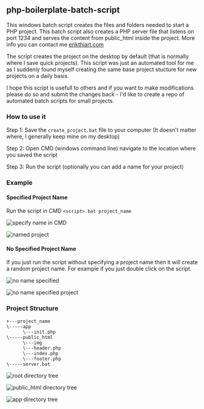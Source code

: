 


## php-boilerplate-batch-script
This windows batch script creates the files and folders needed to start a PHP project. This batch script also creates a PHP server file that listens on port 1234 and serves the content from public_html inside the project. More info you can contact me [erikthiart.com](https://erikthiart.com "Erik Thiart's Homepage")

The script creates the project on the desktop by default (that is normally where I save quick projects). This script was just an automated tool for me as I suddenly found myself creating the same base project stucture for new projects on a daily basis.

I hope this script is usefull to others and if you want to make modifications please do so and submit the changes back - I'd like to create a repo of automated batch scripts for small projects.

### How to use it

Step 1: Save the `create_project.bat` file to your computer (It doesn't matter where, I generally keep mine on my desktop)

Step 2: Open CMD (windows command line) navigate to the location where you saved the script

Step 3: Run the script (optionally you can add a name for your project)

### Example
<h4>Specified Project Name</h4>

Run the script in CMD `<script>.bat project_name`

![specify name in CMD](https://i.imgur.com/w8AsNew.png)

![named project](https://i.imgur.com/5SsqKcY.png)

<h4>No Specified Project Name</h4>
If you just run the script without specifying a project name then it will create a random project name. For example if you just double click on the script.

![no name specified](https://i.imgur.com/YIkyjRy.png)

![no name specified project](https://i.imgur.com/oPYVSvT.png)

### Project Structure

```
+---project_name
\-----app
      \---init.php
\-----public_html
      \---img
      \---header.php
      \---index.php
      \---footer.php
\-----server.bat
```

![root directory tree](https://i.imgur.com/YKDFeTi.png)

![public_html directory tree](https://i.imgur.com/2S2OqZK.png)

![app directory tree](https://i.imgur.com/VO6LlAQ.png)
 

